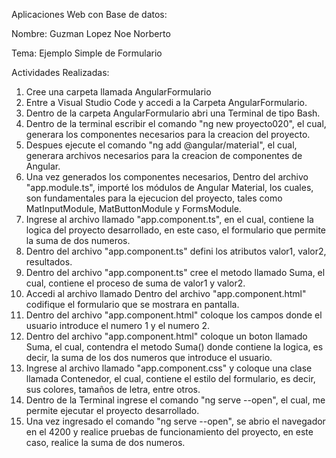 Aplicaciones Web con Base de datos:

Nombre: Guzman Lopez Noe Norberto

Tema: Ejemplo Simple de Formulario

Actividades Realizadas:

  1. Cree una carpeta llamada AngularFormulario
  2. Entre a Visual Studio Code y accedi a la Carpeta AngularFormulario.
  3. Dentro de la carpeta AngularFormulario abri una Terminal de tipo Bash.
  4. Dentro de la terminal escribir el comando "ng new proyecto020", el cual, generara los componentes necesarios para la creacion del proyecto.
  5. Despues ejecute el comando "ng add @angular/material", el cual, generara archivos necesarios para la creacion de componentes de Angular.
  6. Una vez generados los componentes necesarios, Dentro del archivo "app.module.ts", importé los módulos de Angular Material, los cuales, son fundamentales para la ejecucion del proyecto, tales como MatInputModule, MatButtonModule y FormsModule.
  7. Ingrese al archivo llamado "app.component.ts", en el cual, contiene la logica del proyecto desarrollado, en este caso, el formulario que permite la suma de dos numeros.
  8. Dentro del archivo "app.component.ts" defini los atributos valor1, valor2, resultados.
  9. Dentro del archivo "app.component.ts" cree el metodo llamado Suma, el cual, contiene el proceso de suma de valor1 y valor2.
  10. Accedi al archivo llamado Dentro del archivo "app.component.html" codifique el formulario que se mostrara en pantalla.
  11. Dentro del archivo "app.component.html" coloque los campos donde el usuario introduce el numero 1 y el numero 2.
  12. Dentro del archivo "app.component.html" coloque un boton llamado Suma, el cual, contendra el metodo Suma() donde contiene la logica, es decir, la suma de los dos numeros que introduce el usuario.
  13. Ingrese al archivo llamado "app.component.css" y coloque una clase llamada Contenedor, el cual, contiene el estilo del formulario, es decir, sus colores, tamaños de letra, entre otros.
  14. Dentro de la Terminal ingrese el comando "ng serve --open", el cual, me permite ejecutar el proyecto desarrollado.
  15. Una vez ingresado el comando "ng serve --open", se abrio el navegador en el 4200 y realice pruebas de funcionamiento del proyecto, en este caso, realice la suma de dos numeros.





